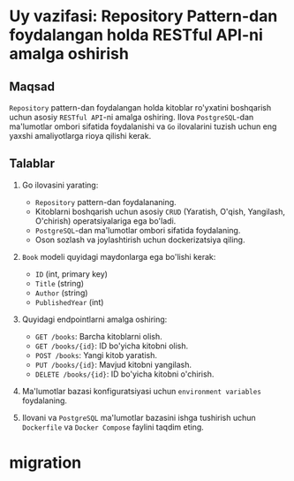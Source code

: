 # Uy vazifasi: Repository Pattern-dan foydalangan holda RESTful API-ni amalga oshirish

## Maqsad
`Repository` pattern-dan foydalangan holda kitoblar ro'yxatini boshqarish uchun asosiy `RESTful API`-ni amalga oshiring. Ilova `PostgreSQL`-dan ma'lumotlar ombori sifatida foydalanishi va `Go` ilovalarini tuzish uchun eng yaxshi amaliyotlarga rioya qilishi kerak.

## Talablar
1. Go ilovasini yarating:
    - `Repository` pattern-dan foydalananing.
    - Kitoblarni boshqarish uchun asosiy `CRUD` (Yaratish, O'qish, Yangilash, O'chirish) operatsiyalariga ega bo'ladi.
    - `PostgreSQL`-dan ma'lumotlar ombori sifatida foydalaning.
    - Oson sozlash va joylashtirish uchun dockerizatsiya qiling.

2. `Book` modeli quyidagi maydonlarga ega bo'lishi kerak:
    - `ID` (int, primary key)
    - `Title` (string)
    - `Author` (string)
    - `PublishedYear` (int)

3. Quyidagi endpointlarni amalga oshiring:

    - `GET /books`: Barcha kitoblarni olish.
    - `GET /books/{id}`: ID bo'yicha kitobni olish.
    - `POST /books`: Yangi kitob yaratish.
    - `PUT /books/{id}`: Mavjud kitobni yangilash.
    - `DELETE /books/{id}`: ID bo'yicha kitobni o'chirish.

4. Ma'lumotlar bazasi konfiguratsiyasi uchun `environment variables` foydalaning.

5. Ilovani va `PostgreSQL` ma'lumotlar bazasini ishga tushirish uchun `Dockerfile` va `Docker Compose` faylini taqdim eting.
# migration
